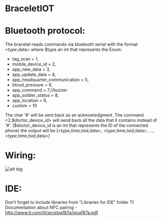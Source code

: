 # BraceletIOT

# Bluetooth protocol:
The bracelet reads commands via bluetooth serial with the format <$type,$data>
where $type an int that represents the Enum:
- tag_scan = 1,
- mobile_device_id = 2,
- app_new_data = 3,
- app_update_data = 4,
- app_headquarter_communication = 5,
- blood_pressure = 6,
- app_command = 7,//buzzer
- app_soldier_status = 8,
- app_location = 9,
- custom = 10

The char '#' will be sent back as an acknowledgment.
The command <2,$doctor_device_id> will send back all the data that it contains instead of '#'.
($doctor_device_id is an int that represents the ID of the connected phone)
the output will be [<$type,$time,$tsid,$data>, <$type,$time,$tsid,$data>, ..., <$type,$time,$tsid,$data>]
# Wiring:
![alt tag](https://raw.githubusercontent.com/ValkA/BraceletIOT/master/bracelet_bb.png)

# IDE:
Don't forget to include libraries from "Libraries for IDE" folder
TI Documentation about NFC pairing - http://www.ti.com/lit/an/sloa187a/sloa187a.pdf
